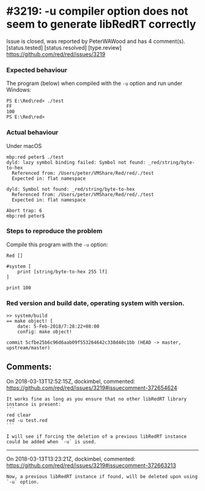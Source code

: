 
#3219: -u compiler option does not seem to generate libRedRT correctly
================================================================================
Issue is closed, was reported by PeterWAWood and has 4 comment(s).
[status.tested] [status.resolved] [type.review]
<https://github.com/red/red/issues/3219>

### Expected behaviour
The program (below) when compiled with the `-u` option and run under Windows:
```text
PS E:\Red\red> ./test
FF
100
PS E:\Red\red>
```

### Actual behaviour
Under macOS
```text
mbp:red peter$ ./test
dyld: lazy symbol binding failed: Symbol not found: _red/string/byte-to-hex
  Referenced from: /Users/peter/VMShare/Red/red/./test
  Expected in: flat namespace

dyld: Symbol not found: _red/string/byte-to-hex
  Referenced from: /Users/peter/VMShare/Red/red/./test
  Expected in: flat namespace

Abort trap: 6
mbp:red peter$ 
```
### Steps to reproduce the problem
Compile this program with the `-u` option:
```text
Red []

#system [
	print [string/byte-to-hex 255 lf]
]

print 100

```

### Red version and build date, operating system with version.
```text
>> system/build
== make object! [
    date: 5-Feb-2018/7:28:22+08:00
    config: make object! 

commit 5cfbe25b6c96d6aab09f553264642c338d40c1bb (HEAD -> master, upstream/master) 
```


Comments:
--------------------------------------------------------------------------------

On 2018-03-13T12:52:15Z, dockimbel, commented:
<https://github.com/red/red/issues/3219#issuecomment-372654624>

    It works fine as long as you ensure that no other libRedRT library instance is present:
    ```
    red clear
    red -u test.red
    ```
    
    I will see if forcing the deletion of a previous libRedRT instance could be added when `-u` is used.

--------------------------------------------------------------------------------

On 2018-03-13T13:23:21Z, dockimbel, commented:
<https://github.com/red/red/issues/3219#issuecomment-372663213>

    Now, a previous libRedRT instance if found, will be deleted upon using `-u` option.

